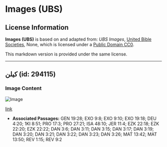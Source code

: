 # Images (UBS)

## License Information

**Images (UBS)** is based on and adapted from: _UBS Images_, [United Bible Societies](https://unitedbiblesocieties.org/), None, which is licensed under a [Public Domain CC0](https://creativecommons.org/public-domain/cc0/).

This markdown version is provided under the same license.



--------------------------------

## كيلن (id: 294115)

### Image Content

![Image](https://cdn.aquifer.bible/aquifer-content/resources/Media/WEB-0366_kiln.jpg)

[link](https://cdn.aquifer.bible/aquifer-content/resources/Media/WEB-0366_kiln.jpg)

* **Associated Passages:** GEN 19:28; EXO 9:8; EXO 9:10; EXO 19:18; DEU 4:20; 1KI 8:51; PRO 17:3; PRO 27:21; ISA 48:10; JER 11:4; EZK 22:18; EZK 22:20; EZK 22:22; DAN 3:6; DAN 3:11; DAN 3:15; DAN 3:17; DAN 3:19; DAN 3:20; DAN 3:21; DAN 3:22; DAN 3:23; DAN 3:26; MAT 13:42; MAT 13:50; REV 1:15; REV 9:2

